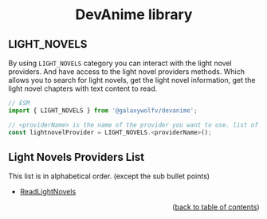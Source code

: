 <h1 align="center">DevAnime library</h1>

<h2>LIGHT_NOVELS</h2>

By using `LIGHT_NOVELS` category you can interact with the light novel providers. And have access to the light novel providers methods. Which allows you to search for light novels, get the light novel information, get the light novel chapters with text content to read.

```ts
// ESM
import { LIGHT_NOVELS } from '@galaxywolfv/devanime';

// <providerName> is the name of the provider you want to use. list of the proivders is below.
const lightnovelProvider = LIGHT_NOVELS.<providerName>();
```


## Light Novels Providers List
This list is in alphabetical order. (except the sub bullet points)

- [ReadLightNovels](../providers/readlightnovels.md)


<p align="end">(<a href="https://github.com/galaxywolfv/devanime-library/tree/main/docs">back to table of contents</a>)</p>

